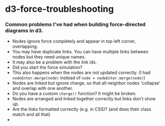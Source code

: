 # d3-force-troubleshooting

### Common problems I've had when building force-directed diagrams in d3.

* Nodes ignore force completely and appear in top left corner, overlapping.
 * You may have duplicate links. You can have multiple links between nodes but they need unique names.
 * It may also be a problem with the link ids.
 * Did you start the force simulation?
 * This also happens when the nodes are not updated correctly. (I had `nodeEnter.merge(node)` instead of `node = nodeEnter.merge(node)`)
* Nodes are linked but ignore charge, so that all neighbor nodes 'collapse' and overlap with one another.
 * Do you have a custom `charge()` function? It might be broken.
* Nodes are arranged and linked together correctly but links don't show up.
 * Are the links formatted correctly (e.g. in CSS)? (and does their class match and all that)
 * 
